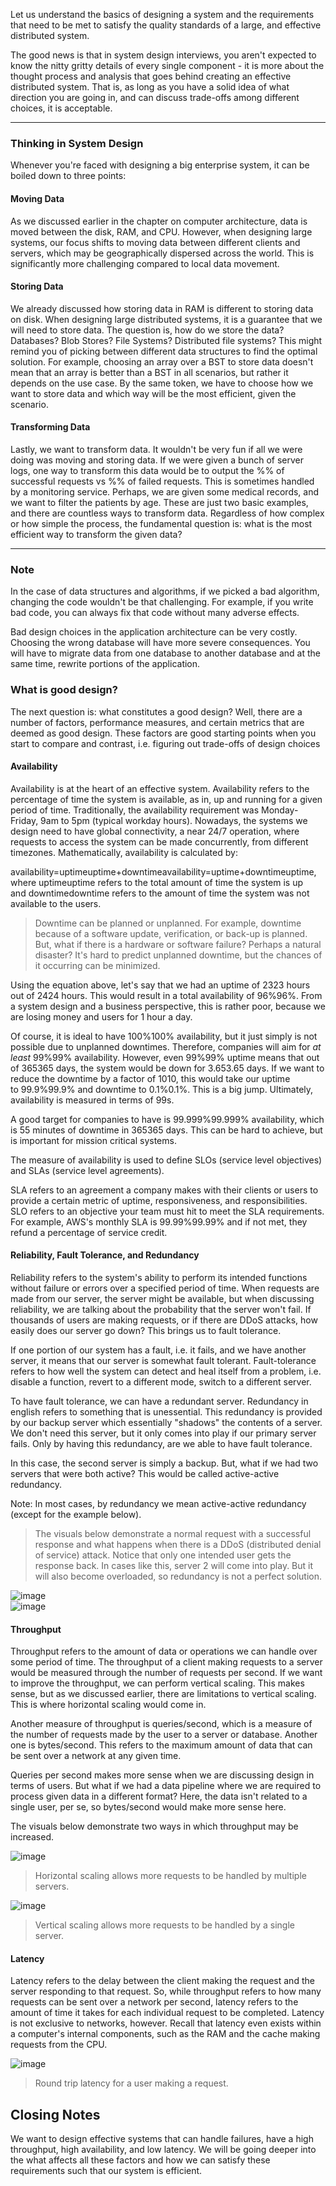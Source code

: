 Let us understand the basics of designing a system and the requirements that need to be met to satisfy the quality standards of a large, and effective distributed system.

The good news is that in system design interviews, you aren't expected to know the nitty gritty details of every single component - it is more about the thought process and analysis that goes behind creating an effective distributed system. That is, as long as you have a solid idea of what direction you are going in, and can discuss trade-offs among different choices, it is acceptable.

---

### Thinking in System Design

Whenever you're faced with designing a big enterprise system, it can be boiled down to three points:

#### Moving Data

As we discussed earlier in the chapter on computer architecture, data is moved between the disk, RAM, and CPU. However, when designing large systems, our focus shifts to moving data between different clients and servers, which may be geographically dispersed across the world. This is significantly more challenging compared to local data movement.

#### Storing Data

We already discussed how storing data in RAM is different to storing data on disk. When designing large distributed systems, it is a guarantee that we will need to store data. The question is, how do we store the data? Databases? Blob Stores? File Systems? Distributed file systems? This might remind you of picking between different data structures to find the optimal solution. For example, choosing an array over a BST to store data doesn't mean that an array is better than a BST in all scenarios, but rather it depends on the use case. By the same token, we have to choose how we want to store data and which way will be the most efficient, given the scenario.

#### Transforming Data

Lastly, we want to transform data. It wouldn't be very fun if all we were doing was moving and storing data. If we were given a bunch of server logs, one way to transform this data would be to output the %% of successful requests vs %% of failed requests. This is sometimes handled by a monitoring service. Perhaps, we are given some medical records, and we want to filter the patients by age. These are just two basic examples, and there are countless ways to transform data. Regardless of how complex or how simple the process, the fundamental question is: what is the most efficient way to transform the given data?

---

### Note

In the case of data structures and algorithms, if we picked a bad algorithm, changing the code wouldn't be that challenging. For example, if you write bad code, you can always fix that code without many adverse effects.

Bad design choices in the application architecture can be very costly. Choosing the wrong database will have more severe consequences. You will have to migrate data from one database to another database and at the same time, rewrite portions of the application.

### What is good design?

The next question is: what constitutes a good design? Well, there are a number of factors, performance measures, and certain metrics that are deemed as good design. These factors are good starting points when you start to compare and contrast, i.e. figuring out trade-offs of design choices

#### Availability

Availability is at the heart of an effective system. Availability refers to the percentage of time the system is available, as in, up and running for a given period of time. Traditionally, the availability requirement was Monday-Friday, 9am to 5pm (typical workday hours). Nowadays, the systems we design need to have global connectivity, a near 24/7 operation, where requests to access the system can be made concurrently, from different timezones. Mathematically, availability is calculated by:

availability=uptimeuptime+downtimeavailability=uptime+downtimeuptime​, where uptimeuptime refers to the total amount of time the system is up and downtimedowntime refers to the amount of time the system was not available to the users.

> Downtime can be planned or unplanned. For example, downtime because of a software update, verification, or back-up is planned. But, what if there is a hardware or software failure? Perhaps a natural disaster? It's hard to predict unplanned downtime, but the chances of it occurring can be minimized.

Using the equation above, let's say that we had an uptime of 2323 hours out of 2424 hours. This would result in a total availability of 96%96%. From a system design and a business perspective, this is rather poor, because we are losing money and users for 1 hour a day.

Of course, it is ideal to have 100%100% availability, but it just simply is not possible due to unplanned downtimes. Therefore, companies will aim for _at least_ 99%99% availability. However, even 99%99% uptime means that out of 365365 days, the system would be down for 3.653.65 days. If we want to reduce the downtime by a factor of 1010, this would take our uptime to 99.9%99.9% and downtime to 0.1%0.1%. This is a big jump. Ultimately, availability is measured in terms of 99s.

A good target for companies to have is 99.999%99.999% availability, which is 55 minutes of downtime in 365365 days. This can be hard to achieve, but is important for mission critical systems.

The measure of availability is used to define SLOs (service level objectives) and SLAs (service level agreements).

SLA refers to an agreement a company makes with their clients or users to provide a certain metric of uptime, responsiveness, and responsibilities. SLO refers to an objective your team must hit to meet the SLA requirements. For example, AWS's monthly SLA is 99.99%99.99% and if not met, they refund a percentage of service credit.

#### Reliability, Fault Tolerance, and Redundancy

Reliability refers to the system's ability to perform its intended functions without failure or errors over a specified period of time. When requests are made from our server, the server might be available, but when discussing reliability, we are talking about the probability that the server won't fail. If thousands of users are making requests, or if there are DDoS attacks, how easily does our server go down? This brings us to fault tolerance.

If one portion of our system has a fault, i.e. it fails, and we have another server, it means that our server is somewhat fault tolerant. Fault-tolerance refers to how well the system can detect and heal itself from a problem, i.e. disable a function, revert to a different mode, switch to a different server.

To have fault tolerance, we can have a redundant server. Redundancy in english refers to something that is unessential. This redundancy is provided by our backup server which essentially "shadows" the contents of a server. We don't need this server, but it only comes into play if our primary server fails. Only by having this redundancy, are we able to have fault tolerance.

In this case, the second server is simply a backup. But, what if we had two servers that were both active? This would be called active-active redundancy.

Note: In most cases, by redundancy we mean active-active redundancy (except for the example below).

> The visuals below demonstrate a normal request with a successful response and what happens when there is a DDoS (distributed denial of service) attack. Notice that only one intended user gets the response back. In cases like this, server 2 will come into play. But it will also become overloaded, so redundancy is not a perfect solution.

![image](https://imagedelivery.net/CLfkmk9Wzy8_9HRyug4EVA/c17e0810-313e-4861-a14a-46373e43eb00/sharpen=1)  
![image](https://imagedelivery.net/CLfkmk9Wzy8_9HRyug4EVA/0ee5bf71-eca6-4f94-d35e-04baf3736e00/sharpen=1)

#### Throughput

Throughput refers to the amount of data or operations we can handle over some period of time. The throughput of a client making requests to a server would be measured through the number of requests per second. If we want to improve the throughput, we can perform vertical scaling. This makes sense, but as we discussed earlier, there are limitations to vertical scaling. This is where horizontal scaling would come in.

Another measure of throughput is queries/second, which is a measure of the number of requests made by the user to a server or database. Another one is bytes/second. This refers to the maximum amount of data that can be sent over a network at any given time.

Queries per second makes more sense when we are discussing design in terms of users. But what if we had a data pipeline where we are required to process given data in a different format? Here, the data isn't related to a single user, per se, so bytes/second would make more sense here.

The visuals below demonstrate two ways in which throughput may be increased.

![image](https://imagedelivery.net/CLfkmk9Wzy8_9HRyug4EVA/61560336-2df1-4f9a-4483-0d4b1f496600/sharpen=1)

> Horizontal scaling allows more requests to be handled by multiple servers.

![image](https://imagedelivery.net/CLfkmk9Wzy8_9HRyug4EVA/8613c56a-32d9-45f3-7e9f-52518ec34200/sharpen=1)

> Vertical scaling allows more requests to be handled by a single server.

#### Latency

Latency refers to the delay between the client making the request and the server responding to that request. So, while throughput refers to how many requests can be sent over a network per second, latency refers to the amount of time it takes for each individual request to be completed. Latency is not exclusive to networks, however. Recall that latency even exists within a computer's internal components, such as the RAM and the cache making requests from the CPU.

![image](https://imagedelivery.net/CLfkmk9Wzy8_9HRyug4EVA/34a56f10-7d4b-42f0-8e97-7ea9af156900/sharpen=1)

> Round trip latency for a user making a request.

## Closing Notes

We want to design effective systems that can handle failures, have a high throughput, high availability, and low latency. We will be going deeper into the what affects all these factors and how we can satisfy these requirements such that our system is efficient.